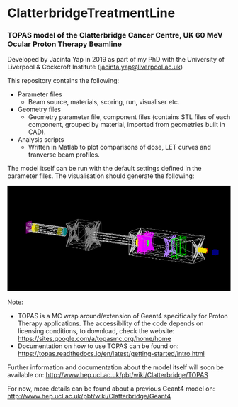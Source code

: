 # ClatterbridgeTreatmentLine
### TOPAS model of the Clatterbridge Cancer Centre, UK 60 MeV Ocular Proton Therapy Beamline

Developed by Jacinta Yap in 2019 as part of my PhD with the University of Liverpool & Cockcroft Institute (jacinta.yap@liverpool.ac.uk)

This repository contains the following:

- Parameter files
  - Beam source, materials, scoring, run, visualiser etc.
- Geometry files
  - Geometry parameter file, component files (contains STL files of each component, grouped by material, imported from geometries built in CAD).
- Analysis scripts
  - Written in Matlab to plot comparisons of dose, LET curves and tranverse beam profiles.

The model itself can be run with the default settings defined in the parameter files. The visualisation should generate the following:

![Beamline in TOPAS](https://github.com/jacyap/ClatterbridgeTreatmentLine/blob/master/Beamline_def.png)

Note:
- TOPAS is a MC wrap around/extension of Geant4 specifically for Proton Therapy applications. The accessibility of the code depends on licensing conditions, to download, check the website: https://sites.google.com/a/topasmc.org/home/home
- Documentation on how to use TOPAS can be found on: https://topas.readthedocs.io/en/latest/getting-started/intro.html

Further information and documentation about the model itself will soon be available on: http://www.hep.ucl.ac.uk/pbt/wiki/Clatterbridge/TOPAS

For now, more details can be found about a previous Geant4 model on: http://www.hep.ucl.ac.uk/pbt/wiki/Clatterbridge/Geant4

